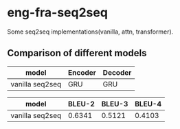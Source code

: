 # eng-fra-seq2seq
Some seq2seq implementations(vanilla, attn, transformer).

## Comparison of different models

|model | Encoder|Decoder|
|--|--|--|
|vanilla seq2seq|GRU|GRU|


| model| BLEU-2|BLEU-3|BLEU-4|
|--|--|--|--|
|vanilla seq2seq|0.6341|0.5121|0.4103|